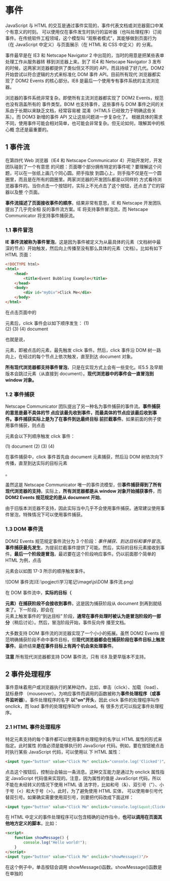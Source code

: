 # 事件

JavaScript 与 HTML 的交互是通过事件实现的，事件代表文档或浏览器窗口中某个有意义的时刻。 可以使用仅在事件发生时执行的监听器（也叫处理程序）订阅事件。在传统软件工程领域，这个模型叫 “观察者模式”，其能够做到页面行为（在 JavaScript 中定义）与页面展示（在 HTML 和 CSS 中定义）的 分离。 

事件最早是在 IE3 和 Netscape Navigator 2 中出现的，当时的用意是把某些表单处理工作从服务器转 移到浏览器上来。到了 IE4 和 Netscape Navigator 3 发布的时候，这两家浏览器都提供了类似但又不同的 API，而且持续了好几代。DOM2 开始尝试以符合逻辑的方式来标准化 DOM 事件 API。目前所有现代 浏览器都实现了 DOM2 Events 的核心部分。IE8 是最后一个使用专有事件系统的主流浏览器。 

浏览器的事件系统非常复杂。即使所有主流浏览器都实现了 DOM2 Events，规范也没有涵盖所有的 事件类型。BOM 也支持事件，这些事件与 DOM 事件之间的关系由于长期以来缺乏文档，经常容易被 混淆（HTML5 已经致力于明确这些关系）。而 DOM3 新增的事件 API 又让这些问题进一步复杂化了。 根据具体的需求不同，使用事件可能会相对简单，也可能会非常复杂。但无论如何，理解其中的核心概 念还是最重要的。

## 1 事件流

在第四代 Web 浏览器（IE4 和 Netscape Communicator 4）开始开发时，开发团队碰到了一个有意思 的问题：页面哪个部分拥有特定的事件呢？要理解这个问题，可以在一张纸上画几个同心圆。把手指放 到圆心上，则手指不仅是在一个圆圈里，而且是在所有的圆圈里。两家浏览器的开发团队都是以同样的 方式看待浏览器事件的。当你点击一个按钮时，实际上不光点击了这个按钮，还点击了它的容器以及整 个页面。 

**事件流描述了页面接收事件的顺序**。结果非常有意思，IE 和 Netscape 开发团队提出了几乎完全相 反的事件流方案。IE 将支持事件冒泡流，而 Netscape Communicator 将支持事件捕获流。

### 1.1 事件冒泡

**IE 事件流被称为事件冒泡**，这是因为事件被定义为从最具体的元素（文档树中最深的节点）开始触发，然后向上传播至没有那么具体的元素（文档）。比如有如下 HTML 页面：

```html
<!DOCTYPE html>
<html>
    <head>
    	<title>Event Bubbling Example</title>
    </head>
    <body>
    	<div id="myDiv">Click Me</div>
    </body>
</html>
```

在点击页面中的<div>元素后，click 事件会以如下顺序发生：
(1) <div>
(2) <body>
(3) <html>
(4) document

也就是说，<div>元素，即被点击的元素，最先触发 click 事件。然后，click 事件沿 DOM 树一路向上，在经过的每个节点上依次触发，直至到达 document 对象。

**所有现代浏览器都支持事件冒泡**，只是在实现方式上会有一些变化。IE5.5 及早期版本会跳过<html>元素（从<body>直接到 document）。**现代浏览器中的事件会一直冒泡到 window 对象。**

### 1.2 事件捕获

Netscape Communicator 团队提出了另一种名为事件捕获的事件流。**事件捕获的意思是最不具体的节 点应该最先收到事件，而最具体的节点应该最后收到事件。**事件捕获实际上**是为了在事件到达最终目标 前拦截事件**。如果前面的例子使用事件捕获，则点击<div>元素会以下列顺序触发 click 事件：

(1) document
(2) <html>
(3) <body>
(4) <div>

在事件捕获中，click 事件首先由 document 元素捕获，然后沿 DOM 树依次向下传播，直至到达实际的目标元素<div>。

虽然这是 Netscape Communicator 唯一的事件流模型，但**事件捕获得到了所有现代浏览器的支持**。实际上，**所有浏览器都是从 window 对象开始捕获事件**，而 **DOM2 Events 规范规定的是从 document 开始**。

由于旧版本浏览器不支持，因此实际当中几乎不会使用事件捕获。通常建议使用事件冒泡，特殊情况下可以使用事件捕获。

### 1.3 DOM 事件流

DOM2 Events 规范规定事件流分为 3 个阶段：*事件捕获、到达目标和事件冒泡*。**事件捕获最先发生**，为提前拦截事件提供了可能。然后，实际的目标元素接收到事件。**最后一个阶段是冒泡**，最迟要在这个阶段响应事件。仍以前面那个简单的 HTML 为例，点击<div>元素会以如图 17-3 所示的顺序触发事件。

![DOM 事件流](E:\pogject\学习笔记\image\js\DOM 事件流.png)

在 DOM 事件流中，**实际的目标（<div>元素）在捕获阶段不会接收到事件**。这是因为捕获阶段从 document 到<html>再到<body>就结束了。下一阶段，即会在<div>元素上触发事件的“到达目标” 阶段，**通常在事件处理时被认为是冒泡阶段的一部分**（稍后讨论）。然后，冒泡阶段开始，事件反向传 播至文档。

大多数支持 DOM 事件流的浏览器实现了一个小小的拓展。虽然 DOM2 Events 规范明确捕获阶段不命中事件目标，但**现代浏览器都会在捕获阶段在事件目标上触发事件**。最终结果**是在事件目标上有两个机会来处理事件**。

**注意** 所有现代浏览器都支持 DOM 事件流，只有 IE8 及更早版本不支持。

## 2 事件处理程序

事件意味着用户或浏览器执行的某种动作。比如，单击（click）、加载（load）、鼠标悬停 （mouseover）。为响应事件而调用的函数被称为**事件处理程序（或事件监听器**）。事件处理程序的名字 **以"on"开头**，因此 click 事件的处理程序叫作 onclick，而 load 事件的处理程序叫作 onload。有 很多方式可以指定事件处理程序。

### 2.1 HTML 事件处理程序

特定元素支持的每个事件都可以使用事件处理程序的名字以 HTML 属性的形式来指定。此时属性 的值必须是能够执行的 JavaScript 代码。例如，要在按钮被点击时执行某些 JavaScript 代码，可以使用以 下 HTML 属性：

```html
<input type="button" value="Click Me" onclick="console.log('Clicked')"/>
```

点击这个按钮后，控制台会输出一条消息。这种交互能力是通过为 onclick 属性指定 JavaScript 代码值来实现的。注意，因为属性的值是 JavaScript 代码，所以不能在未经转义的情况下使用 HTML 语 法字符，比如和号（&）、双引号（"）、小于号（<）和大于号（>）。此时，为了避免使用 HTML 实体， 可以使用单引号代替双引号。如果确实需要使用双引号，则要把代码改成下面这样：

```html
<input type="button" value="Click Me" onclick="console.log(&quot;Clicked&quot;)"/>
```

在 HTML 中定义的事件处理程序可以包含精确的动作指令，**也可以调用在页面其他地方定义的脚本**，比如：

```html
<script>
    function showMessage() {
    	console.log("Hello world!");
    }
</script>
<input type="button" value="Click Me" onclick="showMessage()"/>
```

在这个例子中，单击按钮会调用 showMessage()函数。showMessage()函数是在单独的<script> 元素中定义的，而且也可以在外部文件中定义。**作为事件处理程序执行的代码可以访问全局作用域中的 一切。** 

以这种方式指定的事件处理程序有一些特殊的地方。首先，**会创建一个函数来封装属性的值**。**这个 函数有一个特殊的局部变量 event，其中保存的就是 event 对象**.

```html
<!-- 输出"click" -->
<input type="button" value="Click Me" onclick="console.log(event.type)">
```

有了这个对象，就不用开发者另外定义其他变量，也不用从包装函数的参数列表中去取了。

在这个函数中，**this 值相当于事件的目标元素**，如下面的例子所示：

```html
<!-- 输出"Click Me" -->
<input type="button" value="Click Me" onclick="console.log(this.value)">
```

这个动态创建的包装函数还有一个特别有意思的地方，就是**其作用域链被扩展了**。在这个函数中，**document 和元素自身的成员都可以被当成局部变量来访问**。这是通过使用 with 实现的：

```js
function() {
    with(document) {
        with(this) {
        	// 属性值
        }
    }
}
```

这意味着**事件处理程序可以更方便地访问自己的属性**。下面的代码与前面的示例功能一样：

```js
<!-- 输出"Click Me" -->
<input type="button" value="Click Me" onclick="console.log(value)">
```

**如果这个元素是一个表单输入框，则作用域链中还会包含表单元素**，事件处理程序对应的函数等价于如下这样：

```js
function() {
    with(document) {
        with(this.form) {
            with(this) {
            	// 属性值
            }
        }
    }
}
```

本质上，经过这样的扩展，**事件处理程序的代码就可以不必引用表单元素**，**而直接访问同一表单中的其他成员了**。下面的例子就展示了这种成员访问模式：

```html
<form method="post">
	<input type="text" name="username" value="">
	<input type="button" value="Echo Username" onclick="console.log(username.value)">
</form>
```

点击这个例子中的按钮会显示出文本框中包含的文本。注意，事件处理程序中的代码直接引用了username。

在 HTML 中指定事件处理程序有一些问题。第一个问题是**时机问题**。有可能 HTML 元素已经显示 在页面上，用户都与其交互了，而事件处理程序的代码还无法执行。比如在前面的例子中，如果 showMessage()函数是在页面后面，在按钮中代码的后面定义的，那么当用户在 showMessage()函数 被定义之前点击按钮时，就会发生错误。为此，大多数 HTML 事件处理程序会封装在 try/catch 块中， 以便在这种情况下静默失败，如下面的例子所示：

```html
<input type="button" value="Click Me" onclick="try{showMessage();}catch(ex) {}">
```

这样，如果在 showMessage()函数被定义之前点击了按钮，就不会发生 JavaScript 错误了，这是因为错误在浏览器收到之前已经被拦截了。

另一个问题是**对事件处理程序作用域链的扩展在不同浏览器中可能导致不同的结果**。不同 JavaScript 引擎中标识符解析的规则存在差异，因此访问无限定的对象成员可能导致错误。 

使用 HTML 指定事件处理程序的最后一个问题是 HTML 与 JavaScript 强耦合。**如果需要修改事件处 理程序，则必须在两个地方，即 HTML 和 JavaScript 中，修改代码**。这也是很多开发者不使用 HTML 事件处理程序，而使用 JavaScript 指定事件处理程序的主要原因。

### 2.2 DOM0 事件处理程序